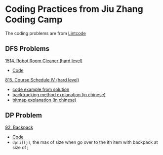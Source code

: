 # Coding Practices from Jiu Zhang Coding Camp
The coding problems are from [Lintcode](https://www.lintcode.com/)
## DFS Problems

[1514. Robot Room Cleaner (hard level)](https://www.lintcode.com/problem/robot-room-cleaner/description?_from=ladder&&fromId=160) 
- [Code](./code/robot_room_cleaner_1514.py)

[815. Course Schedule IV (hard level)](https://www.lintcode.com/problem/course-schedule-iv/description) 
- [code example from solution](./code/course_schedule_IV_815_example_sol.py)
- [backtracking method explanation (in chinese)](https://segmentfault.com/a/1190000006121957) 
- [bitmap explanation (in chinese)](https://www.cnblogs.com/cjsblog/p/11613708.html)



## DP Problem
[92. Backpack](https://www.lintcode.com/problem/backpack/description?_from=ladder&&fromId=160)
- [Code](./code/Backpack_92.py)
- `dp[i][j]`, the max of size when go over to the ith item with backpack at size of j 
